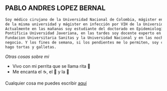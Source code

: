    ## PABLO ANDRES LOPEZ BERNAL
```sh
Soy médico cirujano de la Universidad Nacional de Colombia, mágister en farmacología 
de la misma universidad y mágister en infección por VIH de la Universidad Rey Juan Carlos. 
Actualmente en las mañanas soy estudiante del doctorado en Epidemiología Clínica de la 
Pontificia Universidad Javeriana, en las tardes soy docente experto en farmacología de la 
Fundacion Universitaria Sanitas y la Universidad Nacional y en las noches administro mi 
negocio. Y los fines de semana, si los pendientes me lo permiten, soy chef pastelero, 
hago tortas y galletas. 
```

*Otras cosas sobre mi*
- Vivo con mi perrita que se llama rita 🐶
- Me encanta el ☕, el 🍷 y la 🍕

Cualquier cosa me puedes escribir [aquí](lo_pablo@javeriana.edu.co "correo de pablo")
